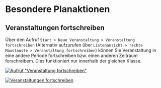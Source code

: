 # Besondere Planaktionen

[1]:/assets/images/stundenplan/01.png
[3]:/assets/images/stundenplan/03.png

## Veranstaltungen fortschreiben

Über den Aufruf `Start > Neue Veranstaltung > Veranstaltung fortschreiben` (Alternativ aufzurufen über `Listenansicht > rechte Maustauste > Veranstaltung fortschreiben`) können Sie Veranstaltung in eine andere Periode fortschreiben bzw. einen anderen Zeitraum forschreibem. Dies funktioniert nur innerhalb der gleichen Klasse.

[![Aufruf "Veranstaltung fortschreiben"][3]][3]

[![Veranstaltungen fortschreiben][1]][1]